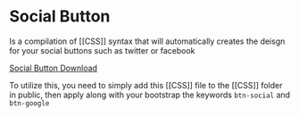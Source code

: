 # Social Button
Is a compilation of [[CSS]] syntax that will automatically creates the deisgn for your social buttons such as twitter or facebook


[Social Button Download](https://codeload.github.com/lipis/bootstrap-social/zip/refs/heads/gh-pages)

To utilize this, you need to simply add this [[CSS]] file to the [[CSS]] folder in public, then apply along with your bootstrap the keywords `btn-social` and `btn-google`

